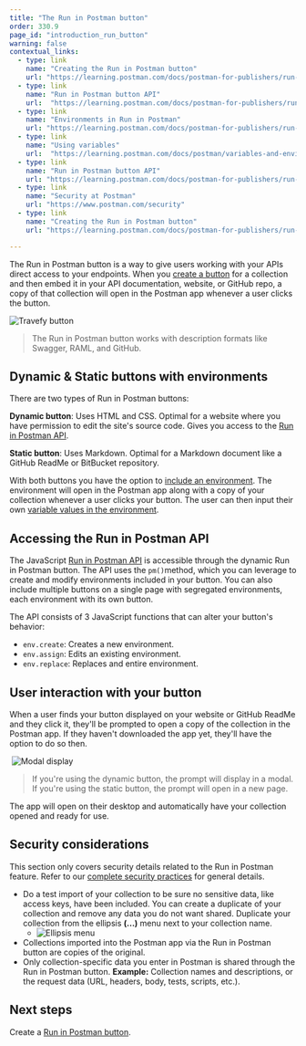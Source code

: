 ```yaml
---
title: "The Run in Postman button"
order: 330.9
page_id: "introduction_run_button"
warning: false
contextual_links:
  - type: link
    name: "Creating the Run in Postman button"
    url: "https://learning.postman.com/docs/postman-for-publishers/run-in-postman/creating-run-button/"
  - type: link
    name: "Run in Postman button API"
    url:  "https://learning.postman.com/docs/postman-for-publishers/run-in-postman/run-button-API/"
  - type: link
    name: "Environments in Run in Postman"
    url: "https://learning.postman.com/docs/postman-for-publishers/run-in-postman/environments-run-button/"
  - type: link
    name: "Using variables"
    url:  "https://learning.postman.com/docs/postman/variables-and-environments/variables/"
  - type: link
    name: "Run in Postman button API"
    url: "https://learning.postman.com/docs/postman-for-publishers/run-in-postman/run-button-API/"
  - type: link
    name: "Security at Postman"
    url: "https://www.postman.com/security"
  - type: link
    name: "Creating the Run in Postman button"
    url: "https://learning.postman.com/docs/postman-for-publishers/run-in-postman/creating-run-button/"

---
```


The Run in Postman button is a way to give users working with your APIs direct access to your endpoints. When you [create a button](/docs/postman-for-publishers/run-in-postman/creating-run-button/) for a collection and then embed it in your API documentation, website, or GitHub repo, a copy of that collection will open in the Postman app whenever a user clicks the button.

![Travefy button](https://assets.postman.com/postman-docs/Travefy+API+RIP+button.jpg)

> The Run in Postman button works with description formats like Swagger, RAML, and GitHub.

## Dynamic & Static buttons with environments

There are two types of Run in Postman buttons:

**Dynamic button**: Uses HTML and CSS. Optimal for a website where you have permission to edit the site's source code. Gives you access to the [Run in Postman API](/docs/postman-for-publishers/run-in-postman/run-button-API/).

**Static button**: Uses Markdown. Optimal for a Markdown document like a GitHub ReadMe or BitBucket repository.

With both buttons you have the option to [include an environment](/docs/postman-for-publishers/run-in-postman/environments-run-button/). The environment will open in the Postman app along with a copy of your collection whenever a user clicks your button. The user can then input their own [variable values in the environment](/docs/postman/variables-and-environments/variables/).

## Accessing the Run in Postman API

The JavaScript [Run in Postman API](/docs/postman-for-publishers/run-in-postman/run-button-API/) is accessible through the dynamic Run in Postman button. The API uses the `pm()`method, which you can leverage to create and modify environments included in your button. You can also include multiple buttons on a single page with segregated environments, each environment with its own button.

The API consists of 3 JavaScript functions that can alter your button's behavior:

* `env.create`: Creates a new environment.
* `env.assign`: Edits an existing environment.
* `env.replace`: Replaces and entire environment.

## User interaction with your button

When a user finds your button displayed on your website or GitHub ReadMe and they click it, they'll be prompted to open a copy of the collection in the Postman app. If they haven't downloaded the app yet, they'll have the option to do so then.

 ![Modal display](https://assets.postman.com/postman-docs/New+sized+Modal+RIP+button.jpg)

> If you're using the dynamic button, the prompt will display in a modal. If you're using the static button, the prompt will open in a new page.

The app will open on their desktop and automatically have your collection opened and ready for use.

## Security considerations

This section only covers security details related to the Run in Postman feature. Refer to our [complete security practices](https://www.postman.com/security) for general details.

* Do a test import of your collection to be sure no sensitive data, like access keys, have been included. You can create a duplicate of your collection and remove any data you do not want shared. Duplicate your collection from the ellipsis **(...)** menu next to your collection name.
    * ![Ellipsis menu](https://assets.postman.com/postman-docs/Resized+Ellipsis+menu+.jpg)
* Collections imported into the Postman app via the Run in Postman button are copies of the original.
* Only collection-specific data you enter in Postman is shared through the Run in Postman button. **Example:** Collection names and descriptions, or the request data (URL, headers, body, tests, scripts, etc.).

## Next steps

Create a [Run in Postman button](/docs/postman-for-publishers/run-in-postman/creating-run-button/).
